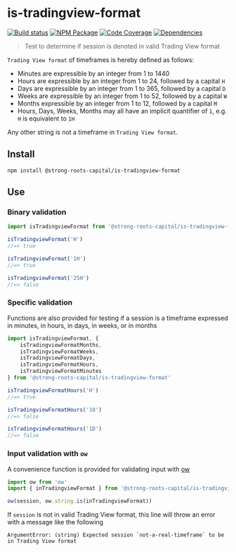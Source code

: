# is-tradingview-format
[![Build status][]](https://travis-ci.org/strong-roots-capital/is-tradingview-format)
[![NPM Package][]](https://npmjs.org/package/@strong-roots-capital/is-tradingview-format)
[![Code Coverage][]](https://codecov.io/gh/strong-roots-capital/is-tradingview-format)
[![Dependencies][]](https://david-dm.org/strong-roots-capital/is-tradingview-format)

[Build Status]: https://travis-ci.org/strong-roots-capital/is-tradingview-format.svg?branch=master
[NPM Package]: https://img.shields.io/npm/v/@strong-roots-capital/is-tradingview-format.svg
[Code Coverage]: https://codecov.io/gh/strong-roots-capital/is-tradingview-format/branch/master/graph/badge.svg
[Dependencies]: https://david-dm.org/strong-roots-capital/is-tradingview-format/status.svg

> Test to determine if session is denoted in valid Trading View format

`Trading View format` of timeframes is hereby defined as follows:

- Minutes are expressible by an integer from 1 to 1440
- Hours are expressible by an integer from 1 to 24, followed by a
  capital `H`
- Days are expressible by an integer from 1 to 365, followed by a
  capital `D`
- Weeks are expressible by an integer from 1 to 52, followed by a
  capital `W`
- Months expressible by an integer from 1 to 12, followed by a
  capital `M`
- Hours, Days, Weeks, Months may all have an implicit quantifier of
  `1`, e.g. `H` is equivalent to `1H`

Any other string is not a timeframe in `Trading View format`.

## Install

``` shell
npm install @strong-roots-capital/is-tradingview-format
```

## Use

### Binary validation

``` typescript
import isTradingviewFormat from '@strong-roots-capital/is-tradingview-format'

isTradingviewFormat('H')
//=> true

isTradingviewFormat('1H')
//=> true

isTradingviewFormat('25H')
//=> false
```

### Specific validation

Functions are also provided for testing if a session is a timeframe
expressed in minutes, in hours, in days, in weeks, or in months

``` typescript
import isTradingviewFormat, {
    isTradingviewFormatMonths,
    isTradingviewFormatWeeks,
    isTradingviewFormatDays,
    isTradingviewFormatHours,
    isTradingviewFormatMinutes
} from '@strong-roots-capital/is-tradingview-format'

isTradingviewFormatHours('H')
//=> true

isTradingviewFormatHours('10')
//=> false

isTradingviewFormatHours('1D')
//=> false
```

### Input validation with `ow`

A convenience function is provided for validating input with
[ow](https://github.com/sindresorhus/ow)

``` typescript
import ow from 'ow'
import { inTradingviewFormat } from '@strong-roots-capital/is-tradingview-format'

ow(session, ow.string.is(inTradingviewFormat))
```

If `session` is not in valid Trading View format, this line will throw
an error with a message like the following

```
ArgumentError: (string) Expected session `not-a-real-timeframe` to be in Trading View format
```

